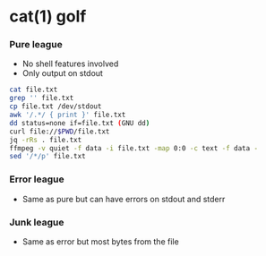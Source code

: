 # cat(1) golf

### Pure league

- No shell features involved
- Only output on stdout

```sh
cat file.txt
grep '' file.txt
cp file.txt /dev/stdout
awk '/.*/ { print }' file.txt
dd status=none if=file.txt (GNU dd)
curl file://$PWD/file.txt
jq -rRs . file.txt
ffmpeg -v quiet -f data -i file.txt -map 0:0 -c text -f data -
sed '/*/p' file.txt
```

### Error league

- Same as pure but can have errors on stdout and stderr

### Junk league

- Same as error but most bytes from the file

